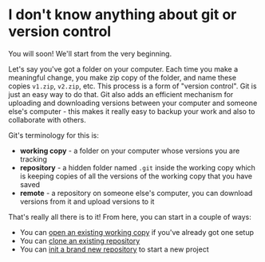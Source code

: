 # I don't know anything about git or version control

You will soon!  We'll start from the very beginning.

Let's say you've got a folder on your computer.  Each time you make a meaningful change, you make zip copy of the folder, and name these copies `v1.zip`, `v2.zip`, etc.  This process is a form of "version control".  Git is just an easy way to do that.  Git also adds an efficient mechanism for uploading and downloading versions between your computer and someone else's computer - this makes it really easy to backup your work and also to collaborate with others.

Git's terminology for this is:

- **working copy** - a folder on your computer whose versions you are tracking
- **repository** - a hidden folder named `.git` inside the working copy which is keeping copies of all the versions of the working copy that you have saved
- **remote** - a repository on someone else's computer, you can download versions from it and upload versions to it

That's really all there is to it!  From here, you can start in a couple of ways:

- You can [open an existing working copy](open-working-copy/) if you've already got one setup
- You can [clone an existing repository](clone/)
- You can [init a brand new repository](init/) to start a new project
